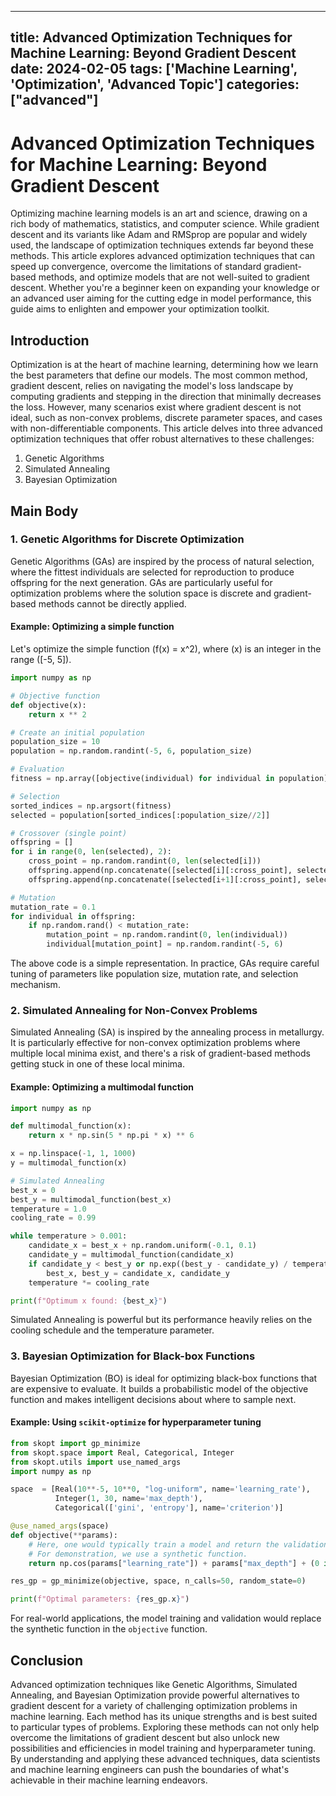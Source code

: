 
---
title: Advanced Optimization Techniques for Machine Learning: Beyond Gradient Descent
date: 2024-02-05
tags: ['Machine Learning', 'Optimization', 'Advanced Topic']
categories: ["advanced"]
---


# Advanced Optimization Techniques for Machine Learning: Beyond Gradient Descent

Optimizing machine learning models is an art and science, drawing on a rich body of mathematics, statistics, and computer science. While gradient descent and its variants like Adam and RMSprop are popular and widely used, the landscape of optimization techniques extends far beyond these methods. This article explores advanced optimization techniques that can speed up convergence, overcome the limitations of standard gradient-based methods, and optimize models that are not well-suited to gradient descent. Whether you're a beginner keen on expanding your knowledge or an advanced user aiming for the cutting edge in model performance, this guide aims to enlighten and empower your optimization toolkit.

## Introduction

Optimization is at the heart of machine learning, determining how we learn the best parameters that define our models. The most common method, gradient descent, relies on navigating the model's loss landscape by computing gradients and stepping in the direction that minimally decreases the loss. However, many scenarios exist where gradient descent is not ideal, such as non-convex problems, discrete parameter spaces, and cases with non-differentiable components. This article delves into three advanced optimization techniques that offer robust alternatives to these challenges:

1. Genetic Algorithms
2. Simulated Annealing
3. Bayesian Optimization

## Main Body

### 1. Genetic Algorithms for Discrete Optimization

Genetic Algorithms (GAs) are inspired by the process of natural selection, where the fittest individuals are selected for reproduction to produce offspring for the next generation. GAs are particularly useful for optimization problems where the solution space is discrete and gradient-based methods cannot be directly applied.

#### Example: Optimizing a simple function

Let's optimize the simple function \(f(x) = x^2\), where \(x\) is an integer in the range \([-5, 5]\).

```python
import numpy as np

# Objective function
def objective(x):
    return x ** 2

# Create an initial population
population_size = 10
population = np.random.randint(-5, 6, population_size)

# Evaluation
fitness = np.array([objective(individual) for individual in population])

# Selection
sorted_indices = np.argsort(fitness)
selected = population[sorted_indices[:population_size//2]]

# Crossover (single point)
offspring = []
for i in range(0, len(selected), 2):
    cross_point = np.random.randint(0, len(selected[i]))
    offspring.append(np.concatenate([selected[i][:cross_point], selected[i+1][cross_point:]]))
    offspring.append(np.concatenate([selected[i+1][:cross_point], selected[i][cross_point:]]))

# Mutation
mutation_rate = 0.1
for individual in offspring:
    if np.random.rand() < mutation_rate:
        mutation_point = np.random.randint(0, len(individual))
        individual[mutation_point] = np.random.randint(-5, 6)
```

The above code is a simple representation. In practice, GAs require careful tuning of parameters like population size, mutation rate, and selection mechanism.

### 2. Simulated Annealing for Non-Convex Problems

Simulated Annealing (SA) is inspired by the annealing process in metallurgy. It is particularly effective for non-convex optimization problems where multiple local minima exist, and there's a risk of gradient-based methods getting stuck in one of these local minima.

#### Example: Optimizing a multimodal function

```python
import numpy as np

def multimodal_function(x):
    return x * np.sin(5 * np.pi * x) ** 6

x = np.linspace(-1, 1, 1000)
y = multimodal_function(x)

# Simulated Annealing
best_x = 0
best_y = multimodal_function(best_x)
temperature = 1.0
cooling_rate = 0.99

while temperature > 0.001:
    candidate_x = best_x + np.random.uniform(-0.1, 0.1)
    candidate_y = multimodal_function(candidate_x)
    if candidate_y < best_y or np.exp((best_y - candidate_y) / temperature) > np.random.rand():
        best_x, best_y = candidate_x, candidate_y
    temperature *= cooling_rate

print(f"Optimum x found: {best_x}")
```

Simulated Annealing is powerful but its performance heavily relies on the cooling schedule and the temperature parameter.

### 3. Bayesian Optimization for Black-box Functions

Bayesian Optimization (BO) is ideal for optimizing black-box functions that are expensive to evaluate. It builds a probabilistic model of the objective function and makes intelligent decisions about where to sample next.

#### Example: Using `scikit-optimize` for hyperparameter tuning

```python
from skopt import gp_minimize
from skopt.space import Real, Categorical, Integer
from skopt.utils import use_named_args
import numpy as np

space  = [Real(10**-5, 10**0, "log-uniform", name='learning_rate'),
          Integer(1, 30, name='max_depth'),
          Categorical(['gini', 'entropy'], name='criterion')]

@use_named_args(space)
def objective(**params):
    # Here, one would typically train a model and return the validation error.
    # For demonstration, we use a synthetic function.
    return np.cos(params["learning_rate"]) + params["max_depth"] + (0 if params["criterion"] == "gini" else 1)

res_gp = gp_minimize(objective, space, n_calls=50, random_state=0)

print(f"Optimal parameters: {res_gp.x}")
```

For real-world applications, the model training and validation would replace the synthetic function in the `objective` function.

## Conclusion

Advanced optimization techniques like Genetic Algorithms, Simulated Annealing, and Bayesian Optimization provide powerful alternatives to gradient descent for a variety of challenging optimization problems in machine learning. Each method has its unique strengths and is best suited to particular types of problems. Exploring these methods can not only help overcome the limitations of gradient descent but also unlock new possibilities and efficiencies in model training and hyperparameter tuning. By understanding and applying these advanced techniques, data scientists and machine learning engineers can push the boundaries of what's achievable in their machine learning endeavors.